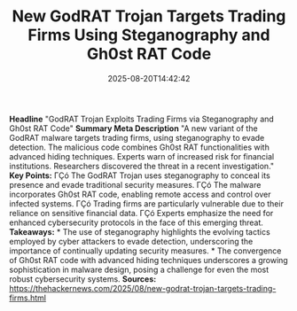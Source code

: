 ﻿---
title: "New GodRAT Trojan Targets Trading Firms Using Steganography and Gh0st RAT Code"
date: "2025-08-20T14:42:42"
category: "Markets"
summary: ""
slug: "new godrat trojan targets trading firms using steganography "
source_urls:
  - "https://thehackernews.com/2025/08/new-godrat-trojan-targets-trading-firms.html"
seo:
  title: "New GodRAT Trojan Targets Trading Firms Using Steganography and Gh0st RAT Code | Hash n Hedge"
  description: ""
  keywords: ["news", "markets", "brief"]
---
**Headline** "GodRAT Trojan Exploits Trading Firms via Steganography and Gh0st RAT Code"  **Summary Meta Description** "A new variant of the GodRAT malware targets trading firms, using steganography to evade detection. The malicious code combines Gh0st RAT functionalities with advanced hiding techniques. Experts warn of increased risk for financial institutions. Researchers discovered the threat in a recent investigation."  **Key Points:**  ΓÇó The GodRAT Trojan uses steganography to conceal its presence and evade traditional security measures. ΓÇó The malware incorporates Gh0st RAT code, enabling remote access and control over infected systems. ΓÇó Trading firms are particularly vulnerable due to their reliance on sensitive financial data. ΓÇó Experts emphasize the need for enhanced cybersecurity protocols in the face of this emerging threat.  **Takeaways:**  * The use of steganography highlights the evolving tactics employed by cyber attackers to evade detection, underscoring the importance of continually updating security measures. * The convergence of Gh0st RAT code with advanced hiding techniques underscores a growing sophistication in malware design, posing a challenge for even the most robust cybersecurity systems.  **Sources:** https://thehackernews.com/2025/08/new-godrat-trojan-targets-trading-firms.html 
